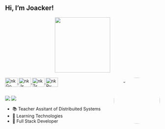 ## Hi, I’m Joacker!

<div align="center">
  <a href="https://github.com/Joacker">
    <img height="180em" src="https://github-readme-stats.vercel.app/api?username=Joacker&show_icons=true&theme=dracula&include_all_commits=true&count_private=true"/>
</div>
  <div style="display: inline_block"><br>
  <img align="center" alt="nkGo" height="30" width="40" src="https://cdn.jsdelivr.net/gh/devicons/devicon/icons/go/go-original.svg">
  <img align="center" alt="nkJs" height="30" width="40" src="https://cdn.jsdelivr.net/gh/devicons/devicon/icons/javascript/javascript-plain.svg">
  <img align="center" alt="nkTs" height="30" width="40" src="https://cdn.jsdelivr.net/gh/devicons/devicon/icons/typescript/typescript-plain.svg">
  <img align="center" alt="nkPy" height="30" width="40" src="https://cdn.jsdelivr.net/gh/devicons/devicon/icons/python/python-plain.svg">
  <img align="right" alt="pic" height="150" style="border-radius:50%;">
</div>
  
  ##
 
<div> 
  <a href="https://www.instagram.com/__joakofv__/" target="_blank"><img src="https://img.shields.io/badge/-Instagram-%23E4405F?style=for-the-badge&logo=instagram&logoColor=white" target="_blank"></a>
  <a href="https://www.linkedin.com/in/joaquín-alfonso-fernández-vizcarra-098940234/" target="_blank"><img src="https://img.shields.io/badge/-LinkedIn-%230077B5?style=for-the-badge&logo=linkedin&logoColor=white" target="_blank"></a> 
 
</div>


- 📚 Teacher Assitant of Distribuited Systems
- 🔭 Learning Technologies
- 💼 Full Stack Developer
